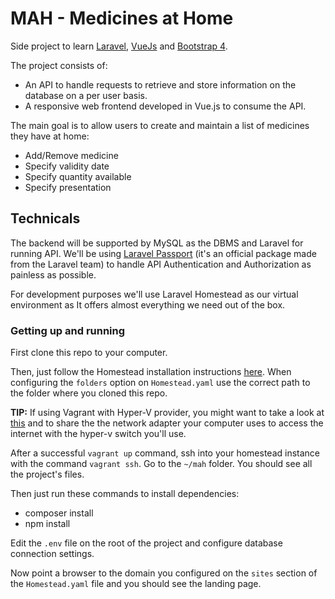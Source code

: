 MAH - Medicines at Home
=======================

Side project to learn [Laravel](https://laravel.com), [VueJs](https://vuejs.org) and [Bootstrap 4](https://getbootstrap.com).

The project consists of:
* An API to handle requests to retrieve and store information on the database on a per user basis.
* A responsive web frontend developed in Vue.js to consume the API.

The main goal is to allow users to create and maintain a list of medicines they have at home:
* Add/Remove medicine
* Specify validity date
* Specify quantity available
* Specify presentation


Technicals
----------

The backend will be supported by MySQL as the DBMS and Laravel for running API.
We'll be using [Laravel Passport](https://laravel.com/docs/5.8/passport) (it's an official package made from the Laravel team) to handle API Authentication and Authorization as painless as possible.

For development purposes we'll use Laravel Homestead as our virtual environment as It offers almost everything we need out of the box.


### Getting up and running

First clone this repo to your computer.

Then, just follow the Homestead installation instructions [here](https://laravel.com/docs/5.8/homestead). When configuring the `folders` option on `Homestead.yaml` use the correct path to the folder where you cloned this repo.

__TIP:__ If using Vagrant with Hyper-V provider, you might want to take a look at [this](https://docs.microsoft.com/en-us/virtualization/community/team-blog/2017/20170706-vagrant-and-hyper-v-tips-and-tricks) and to share the the network adapter your computer uses to access the internet with the hyper-v switch you'll use.

After a successful `vagrant up` command, ssh into your homestead instance with the command `vagrant ssh`. Go to the `~/mah` folder. You should see all the project's files.

Then just run these commands to install dependencies:
* composer install
* npm install

Edit the `.env` file on the root of the project and configure database connection settings.

Now point a browser to the domain you configured on the `sites` section of the `Homestead.yaml` file and you should see the landing page.
